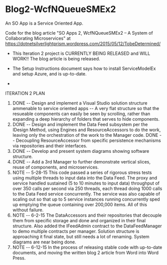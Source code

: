 # Blog2-WcfNQueueSMEx2
An SO App is a Service Oriented App.

Code for the blog article "SO Apps 2, WcfNQueueSMEx2 – A System of Collaborating Microservices" at  https://dotnetsilverlightprism.wordpress.com/2015/05/12/TobeDetermined/

*  This Iteration 2 project is CURRENTLY BEING RELEASED and WILL WORK!!  The blog article is being released.

*  The Setup Instructions document says how to install ServiceModelEx and setup Azure, and is up-to-date.
*  
ITERATION 2 PLAN
1. DONE -- Design and implement a Visual Studio solution structure ammenable to service oriented apps -- A very flat structure so that the resueable components can easily be seen by scrolling, rather than expanding a deep hierarchy of folders that serves to hide components.
2. DONE -- Design and implement the Data Feed subsystem per the IDesign Method, using Engines and ResourceAccessors to do the work, leaving only the orchestration of the work to the Manager code.  DONE -- Decoupling ResourceAccessor from specific persistence mechanisms via repositories and their interfaces.
3. DONE -- Develop and present system diagrams showing software structure.  
4. DONE -- Add a 3rd Manager to further demonstrate vertical slices, reuse of components, and microservices.  
5. NOTE -- 5-28-15  This code passed a series of rigorous stress tests using multiple threads to input data into the Data Feed.  The proxy and service handled sustained (5 to 10 minutes to input data) throughput of over 350 calls per second via 250 threads, each thread doing 1000 calls to the Data Feed service concurrently.  The service was also capable of scaling out so that up to 5 service instances running concurrently sped up emptying the queue containing over 200,000 items.  All of this without failure.
7. NOTE -- 6-2-15  The DataAccessors and their repositories that decouple them from specific storage and done and organized in their final structure.  Also added the IFeedAdmin contract to the DataFeedManager to demo multiple contracts per manager.  Solution structure is approaching it final state, but still needs a lot of renaming.  System diagrams are near being done.
8. NOTE -- 6-12-15  In the process of releasing stable code with up-to-date documents, and moving the written blog 2 article from Word into Word Press.

